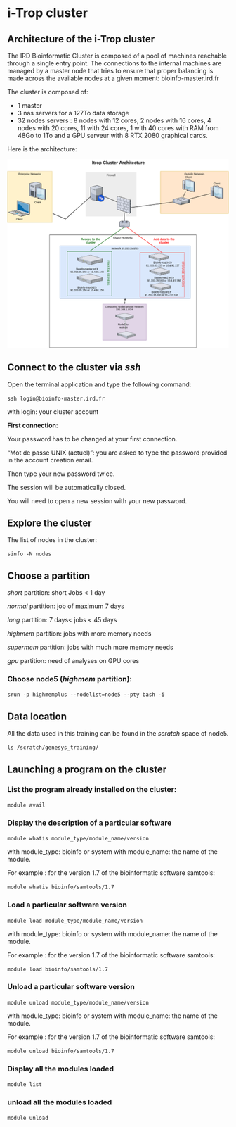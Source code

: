 # i-Trop cluster

## Architecture of the i-Trop cluster

The IRD Bioinformatic Cluster is composed of a pool of machines reachable through a single entry point. The connections to the internal machines are managed by a master node that tries to ensure that proper balancing is made across the available nodes at a given moment: bioinfo-master.ird.fr

The cluster is composed of:

- 1 master 
- 3 nas servers for a 127To data storage
- 32 nodes servers : 8 nodes with 12 cores, 2 nodes with 16 cores, 4 nodes with 20 cores, 11 with 24 cores, 1 with 40 cores with RAM from 48Go to 1To and a GPU serveur with 8 RTX 2080 graphical cards.

Here is the architecture:

![This is an image.](https://github.com/lokman89/bioinformatics_tutorials/blob/temp/schema_cluster_150221.png)

## Connect to the cluster via *ssh*

Open the terminal application and type the following command:

`ssh login@bioinfo-master.ird.fr`

with login: your cluster account


**First connection**:

Your password has to be changed at your first connection.

“Mot de passe UNIX (actuel)”: you are asked to type the password provided in the account creation email.

Then type your new password twice.

The session will be automatically closed.

You will need to open a new session with your new password.

## Explore the cluster

The list of nodes in the cluster:

`sinfo -N nodes`

## Choose a partition

*short* partition: short Jobs < 1 day  

*normal* partition: job of maximum 7 days

*long* partition: 7 days< jobs < 45 days

*highmem* partition: jobs with more memory needs

*supermem* partition: jobs with much more memory needs

*gpu* partition: need of analyses on GPU cores


### Choose **node5** (*highmem* partition):
`srun -p highmemplus --nodelist=node5 --pty bash -i`

## Data location

All the data used in this training can be found in the *scratch* space of node5.

`ls /scratch/genesys_training/`

## Launching a program on the cluster

### List the program already installed on the cluster:

`module avail`

### Display the description of a particular software

`module whatis module_type/module_name/version`

with module_type: bioinfo or system with module_name: the name of the module.

For example : for the version 1.7 of the bioinformatic software samtools:

`module whatis bioinfo/samtools/1.7`

### Load a particular software version

`module load module_type/module_name/version`

with module_type: bioinfo or system with module_name: the name of the module.

For example : for the version 1.7 of the bioinformatic software samtools:

`module load bioinfo/samtools/1.7`

### Unload a particular software version

`module unload module_type/module_name/version`

with module_type: bioinfo or system with module_name: the name of the module.

For example : for the version 1.7 of the bioinformatic software samtools:

`module unload bioinfo/samtools/1.7`

### Display all the modules loaded

`module list`

### unload all the modules loaded

`module unload`

